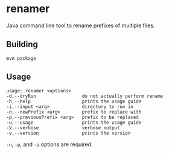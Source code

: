 # renamer

Java command line tool to rename prefixes of multiple files.

## Building

```shell
mvn package
```

## Usage

```shell
usage: renamer <options>
-d,--dryRun                 do not actually perform rename
-h,--help                   prints the usage guide
-i,--input <arg>            directory to run in
-n,--newPrefix <arg>        prefix to replace with
-p,--previousPrefix <arg>   prefix to be replaced
-u,--usage                  prints the usage guide
-V,--verbose                verbose output
-v,--version                prints the version
```

`-n`, `-p`, and `-i` options are required.
